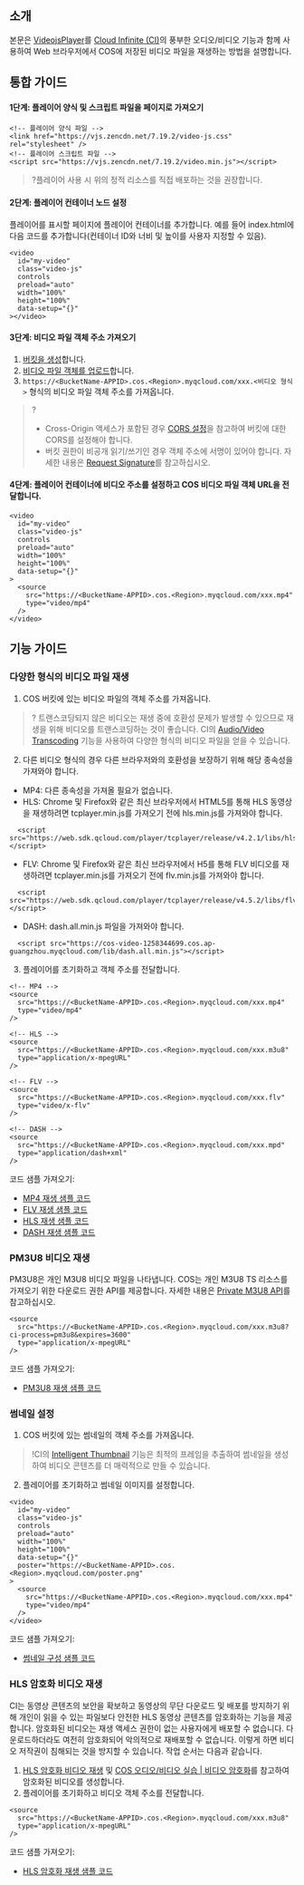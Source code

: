 ## 소개
본문은 [VideojsPlayer](https://videojs.com/)를 [Cloud Infinite (CI)](https://www.tencentcloud.com/document/product/1045/46980)의 풍부한 오디오/비디오 기능과 함께 사용하여 Web 브라우저에서 COS에 저장된 비디오 파일을 재생하는 방법을 설명합니다.

## 통합 가이드

#### 1단계: 플레이어 양식 및 스크립트 파일을 페이지로 가져오기
```
<!-- 플레이어 양식 파일 -->
<link href="https://vjs.zencdn.net/7.19.2/video-js.css" rel="stylesheet" />
<!-- 플레이어 스크립트 파일 -->
<script src="https://vjs.zencdn.net/7.19.2/video.min.js"></script>
```

>?플레이어 사용 시 위의 정적 리소스를 직접 배포하는 것을 권장합니다.

#### 2단계: 플레이어 컨테이너 노드 설정
플레이어를 표시할 페이지에 플레이어 컨테이너를 추가합니다. 예를 들어 index.html에 다음 코드를 추가합니다(컨테이너 ID와 너비 및 높이를 사용자 지정할 수 있음).
```
<video
  id="my-video"
  class="video-js"
  controls
  preload="auto"
  width="100%"
  height="100%"
  data-setup="{}"
></video>
```

#### 3단계: 비디오 파일 객체 주소 가져오기
1. [버킷을 생성](https://intl.cloud.tencent.com/document/product/436/13309)합니다.
2. [비디오 파일 객체를 업로드](https://intl.cloud.tencent.com/document/product/436/13321)합니다.
3. `https://<BucketName-APPID>.cos.<Region>.myqcloud.com/xxx.<비디오 형식>` 형식의 비디오 파일 객체 주소를 가져옵니다.

>?
> - Cross-Origin 액세스가 포함된 경우 [CORS 설정](https://intl.cloud.tencent.com/document/product/436/13318)을 참고하여 버킷에 대한 CORS를 설정해야 합니다.
> - 버킷 권한이 비공개 읽기/쓰기인 경우 객체 주소에 서명이 있어야 합니다. 자세한 내용은 [Request Signature](https://intl.cloud.tencent.com/document/product/436/7778)를 참고하십시오.

#### 4단계: 플레이어 컨테이너에 비디오 주소를 설정하고 COS 비디오 파일 객체 URL을 전달합니다.
```
<video
  id="my-video"
  class="video-js"
  controls
  preload="auto"
  width="100%"
  height="100%"
  data-setup="{}"
>
  <source
    src="https://<BucketName-APPID>.cos.<Region>.myqcloud.com/xxx.mp4"
    type="video/mp4"
  />
</video>
```

## 기능 가이드
[](id:1)
### 다양한 형식의 비디오 파일 재생
1. COS 버킷에 있는 비디오 파일의 객체 주소를 가져옵니다.
>? 트랜스코딩되지 않은 비디오는 재생 중에 호환성 문제가 발생할 수 있으므로 재생을 위해 비디오를 트랜스코딩하는 것이 좋습니다. CI의 [Audio/Video Transcoding](https://intl.cloud.tencent.com/document/product/1045/49543) 기능을 사용하여 다양한 형식의 비디오 파일을 얻을 수 있습니다.
2. 다른 비디오 형식의 경우 다른 브라우저와의 호환성을 보장하기 위해 해당 종속성을 가져와야 합니다.
 - MP4: 다른 종속성을 가져올 필요가 없습니다.
 - HLS: Chrome 및 Firefox와 같은 최신 브라우저에서 HTML5를 통해 HLS 동영상을 재생하려면 tcplayer.min.js를 가져오기 전에 hls.min.js를 가져와야 합니다.
```
  <script src="https://web.sdk.qcloud.com/player/tcplayer/release/v4.2.1/libs/hls.min.0.13.2m.js"></script>
```
 - FLV: Chrome 및 Firefox와 같은 최신 브라우저에서 H5를 통해 FLV 비디오를 재생하려면 tcplayer.min.js를 가져오기 전에 flv.min.js를 가져와야 합니다.
```
  <script src="https://web.sdk.qcloud.com/player/tcplayer/release/v4.5.2/libs/flv.min.1.6.2.js"></script>
```
 - DASH: dash.all.min.js 파일을 가져와야 합니다.
```
  <script src="https://cos-video-1258344699.cos.ap-guangzhou.myqcloud.com/lib/dash.all.min.js"></script>
```
3. 플레이어를 초기화하고 객체 주소를 전달합니다.
```
<!-- MP4 -->
<source
  src="https://<BucketName-APPID>.cos.<Region>.myqcloud.com/xxx.mp4"
  type="video/mp4"
/>

<!-- HLS -->
<source
  src="https://<BucketName-APPID>.cos.<Region>.myqcloud.com/xxx.m3u8"
  type="application/x-mpegURL"
/>

<!-- FLV -->
<source
  src="https://<BucketName-APPID>.cos.<Region>.myqcloud.com/xxx.flv"
  type="video/x-flv"
/>

<!-- DASH -->
<source
  src="https://<BucketName-APPID>.cos.<Region>.myqcloud.com/xxx.mpd"
  type="application/dash+xml"
/>
```

코드 샘플 가져오기:
- [MP4 재생 샘플 코드](https://github.com/tencentyun/cos-demo/blob/main/cos-video/examples/web/videojs/mp4.html)
- [FLV 재생 샘플 코드](https://github.com/tencentyun/cos-demo/blob/main/cos-video/examples/web/videojs/flv.html)
- [HLS 재생 샘플 코드](https://github.com/tencentyun/cos-demo/blob/main/cos-video/examples/web/videojs/m3u8.html)
- [DASH 재생 샘플 코드](https://github.com/tencentyun/cos-demo/blob/main/cos-video/examples/web/videojs/dash.html)

[](id:2)
### PM3U8 비디오 재생
PM3U8은 개인 M3U8 비디오 파일을 나타냅니다. COS는 개인 M3U8 TS 리소스를 가져오기 위한 다운로드 권한 API를 제공합니다. 자세한 내용은 [Private M3U8 API](https://intl.cloud.tencent.com/document/product/436/47220)를 참고하십시오.
```
<source
  src="https://<BucketName-APPID>.cos.<Region>.myqcloud.com/xxx.m3u8?ci-process=pm3u8&expires=3600"
  type="application/x-mpegURL"
/>
```

코드 샘플 가져오기:
- [PM3U8 재생 샘플 코드](https://github.com/tencentyun/cos-demo/blob/main/cos-video/examples/web/videojs/pm3u8.html)

[](id:3)
### 썸네일 설정
1. COS 버킷에 있는 썸네일의 객체 주소를 가져옵니다.
>!CI의 [Intelligent Thumbnail](https://intl.cloud.tencent.com/document/product/1045/47740) 기능은 최적의 프레임을 추출하여 썸네일을 생성하여 비디오 콘텐츠를 더 매력적으로 만들 수 있습니다.
2. 플레이어를 초기화하고 썸네일 이미지를 설정합니다.
```
<video
  id="my-video"
  class="video-js"
  controls
  preload="auto"
  width="100%"
  height="100%"
  data-setup="{}"
  poster="https://<BucketName-APPID>.cos.<Region>.myqcloud.com/poster.png"
>
  <source
    src="https://<BucketName-APPID>.cos.<Region>.myqcloud.com/xxx.mp4"
    type="video/mp4"
  />
</video>
```

코드 샘플 가져오기:
- [썸네일 구성 샘플 코드](https://github.com/tencentyun/cos-demo/blob/main/cos-video/examples/web/videojs/poster.html)

[](id:4)
### HLS 암호화 비디오 재생
CI는 동영상 콘텐츠의 보안을 확보하고 동영상의 무단 다운로드 및 배포를 방지하기 위해 개인이 읽을 수 있는 파일보다 안전한 HLS 동영상 콘텐츠를 암호화하는 기능을 제공합니다. 암호화된 비디오는 재생 액세스 권한이 없는 사용자에게 배포할 수 없습니다. 다운로드하더라도 여전히 암호화되어 악의적으로 재배포할 수 없습니다. 이렇게 하면 비디오 저작권이 침해되는 것을 방지할 수 있습니다.
작업 순서는 다음과 같습니다.
1. [HLS 암호화 비디오 재생](https://intl.cloud.tencent.com/document/product/436/48293) 및 [COS 오디오/비디오 실습 | 비디오 암호화](https://mp.weixin.qq.com/s/4f-GKyAG0S-FcZ2BZCn7jA)를 참고하여 암호화된 비디오를 생성합니다.
2. 플레이어를 초기화하고 비디오 객체 주소를 전달합니다.
```
<source
  src="https://<BucketName-APPID>.cos.<Region>.myqcloud.com/xxx.m3u8"
  type="application/x-mpegURL"
/>
```

코드 샘플 가져오기:
- [HLS 암호화 재생 샘플 코드](https://github.com/tencentyun/cos-demo/blob/main/cos-video/examples/web/videojs/m3u8.html)



